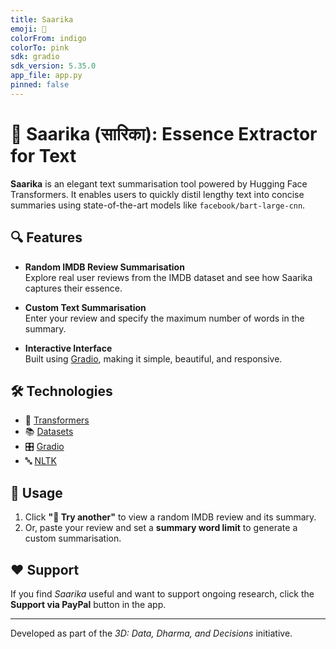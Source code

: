 ```yaml
---
title: Saarika
emoji: 🪷
colorFrom: indigo
colorTo: pink
sdk: gradio
sdk_version: 5.35.0
app_file: app.py
pinned: false
---
```


# 🪷 Saarika (सारिका): Essence Extractor for Text

**Saarika** is an elegant text summarisation tool powered by Hugging Face Transformers. It enables users to quickly distil lengthy text into concise summaries using state-of-the-art models like `facebook/bart-large-cnn`.

## 🔍 Features

- **Random IMDB Review Summarisation**  
  Explore real user reviews from the IMDB dataset and see how Saarika captures their essence.

- **Custom Text Summarisation**  
  Enter your review and specify the maximum number of words in the summary.

- **Interactive Interface**  
  Built using [Gradio](https://gradio.app), making it simple, beautiful, and responsive.

## 🛠 Technologies

- 🤗 [Transformers](https://huggingface.co/transformers/)
- 📚 [Datasets](https://huggingface.co/docs/datasets)
- 🎛️ [Gradio](https://gradio.app)
- 🔤 [NLTK](https://www.nltk.org/)

## 🚀 Usage

1. Click **"🔄 Try another"** to view a random IMDB review and its summary.
2. Or, paste your review and set a **summary word limit** to generate a custom summarisation.

## ❤️ Support

If you find *Saarika* useful and want to support ongoing research, click the **Support via PayPal** button in the app.

---

Developed as part of the *3D: Data, Dharma, and Decisions* initiative.
